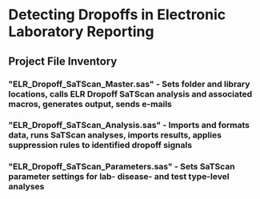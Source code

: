 # Detecting Dropoffs in Electronic Laboratory Reporting
## Project File Inventory
### "ELR_Dropoff_SaTScan_Master.sas" - Sets folder and library locations, calls ELR Dropoff SaTScan analysis and associated macros, generates output, sends e-mails
### "ELR_Dropoff_SaTScan_Analysis.sas" - Imports and formats data, runs SaTScan analyses, imports results, applies suppression rules to identified dropoff signals
### "ELR_Dropoff_SaTScan_Parameters.sas" - Sets SaTScan parameter settings for lab- disease- and test type-level analyses

##
